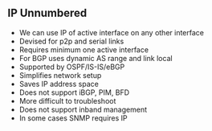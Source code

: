 

## IP Unnumbered
- We can use IP of active interface on any other interface
- Devised for p2p and serial links
- Requires minimum one active interface
- For BGP uses dynamic AS range and link local
- Supported by OSPF/IS-IS/eBGP
- Simplifies network setup
- Saves IP address space
- Does not support iBGP, PIM, BFD
- More difficult to troubleshoot
- Does not support inband management
- In some cases SNMP requires IP


  


